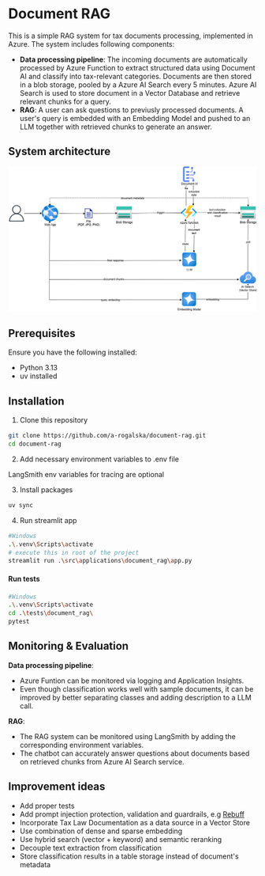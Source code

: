 # Document RAG
This is a simple RAG system for tax documents processing, implemented in Azure. The system includes following components:
- **Data processing pipeline**: The incoming documents are automatically processed by Azure Function to extract structured data using Document AI and classify into tax-relevant categories. Documents are then stored in a blob storage, pooled by a Azure AI Search every 5 minutes. Azure AI Search is used to store document in a Vector Database and retrieve relevant chunks for a query.
- **RAG**: A user can ask questions to previusly processed documents. A user's query is embedded with an Embedding Model and pushed to an LLM together with retrieved chunks to generate an answer.

## System architecture
![](/files/diagram.png)

## Prerequisites
Ensure you have the following installed:

- Python 3.13
- uv installed

## Installation
1. Clone this repository
```bash
git clone https://github.com/a-rogalska/document-rag.git
cd document-rag
```

2. Add necessary environment variables to .env file

LangSmith env variables for tracing are optional

3. Install packages
```bash
uv sync
```

4. Run streamlit app
```bash
#Windows
.\.venv\Scripts\activate
# execute this in root of the project
streamlit run .\src\applications\document_rag\app.py
```

#### Run tests
```bash
#Windows
.\.venv\Scripts\activate
cd .\tests\document_rag\
pytest
```

## Monitoring & Evaluation
**Data processing pipeline**:
- Azure Funtion can be monitored via logging and Application Insights.
- Even though classification works well with sample documents, it can be improved by better separating classes and adding description to a LLM call.

**RAG**:
- The RAG system can be monitored using LangSmith by adding the corresponding environment variables.
- The chatbot can accurately answer questions about documents based on retrieved chunks from Azure AI Search service.

## Improvement ideas
- Add proper tests
- Add prompt injection protection, validation and guardrails, e.g [Rebuff](https://www.rebuff.ai/)
- Incorporate Tax Law Documentation as a data source in a Vector Store
- Use combination of dense and sparse embedding
- Use hybrid search (vector + keyword) and semantic reranking
- Decouple text extraction from classification
- Store classification results in a table storage instead of document's metadata